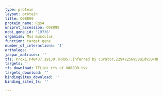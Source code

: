 ```yaml
---
type: protein
layout: protein
title: O08899
protein_name: Rgs4
uniprot_accession: O08899
ncbi_gene_id: '19736'
organism: Mus musculus
function: target gene
number_of_interactions: '1'
orthologs: ''
jaspar_matrices: ''
tfs: Prox1,P48437,19130,TRRUST,inferred by curator,22942256%5Buid%5D+OR+29087512%5Buid%5D,Yes
targets: ''
tfs_download: TFLink_tfs_of_O08899.tsv
targets_download: ''
bindingSites_download: ''
binding_sites_ls: ''

---
```


